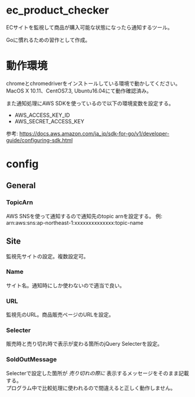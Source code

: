 # ec_product_checker

ECサイトを監視して商品が購入可能な状態になったら通知するツール。

Goに慣れるための習作として作成。

# 動作環境

chromeとchromedriverをインストールしている環境で動かしてください。  
MacOS X 10.11、CentOS7.3, Ubuntu16.04にて動作確認済み。

また通知処理にAWS SDKを使っているので以下の環境変数を設定する。

- AWS_ACCESS_KEY_ID
- AWS_SECRET_ACCESS_KEY

参考: https://docs.aws.amazon.com/ja_jp/sdk-for-go/v1/developer-guide/configuring-sdk.html


# config

## General

### TopicArn

AWS SNSを使って通知するので通知先のtopic arnを設定する。
例: arn:aws:sns:ap-northeast-1:xxxxxxxxxxxxxx:topic-name

## Site

監視先サイトの設定。複数設定可。

### Name

サイト名。通知時にしか使わないので適当で良い。

### URL

監視先のURL。商品販売ページのURLを設定。

### Selecter

販売時と売り切れ時で表示が変わる箇所のjQuery Selecterを設定。

### SoldOutMessage

Selecterで設定した箇所が *売り切れの際に* 表示するメッセージをそのまま記載する。  
プログラム中で比較処理に使われるので間違えると正しく動作しません。


